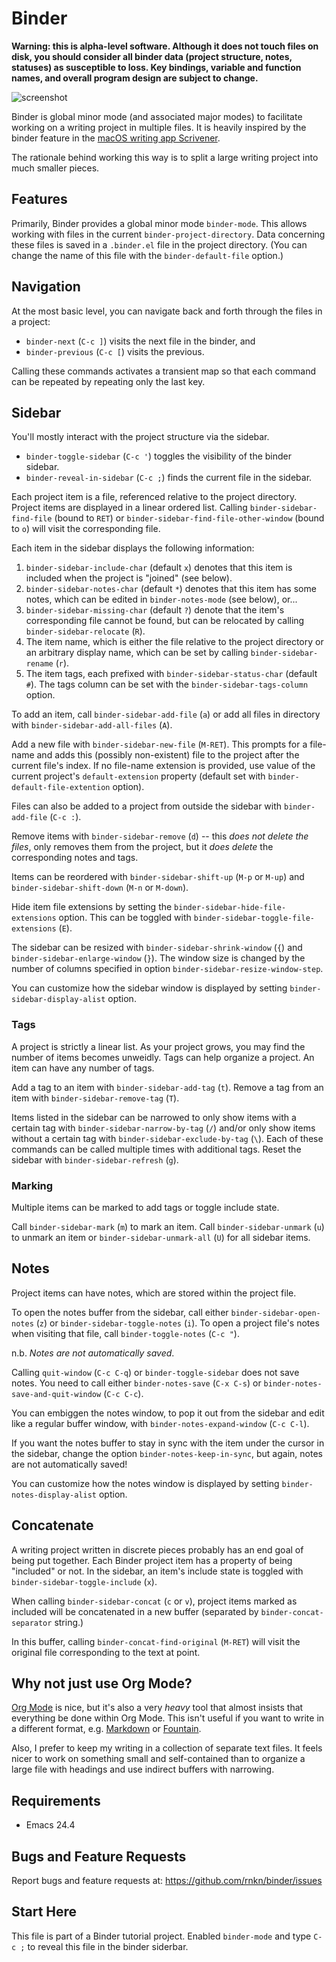 # Binder #

**Warning: this is alpha-level software. Although it does not touch
files on disk, you should consider all binder data (project structure,
notes, statuses) as susceptible to loss. Key bindings, variable and
function names, and overall program design are subject to change.**

![screenshot](https://user-images.githubusercontent.com/1256849/87218460-464a3300-c396-11ea-9ce7-30f7a5bc4377.png)

Binder is global minor mode (and associated major modes) to facilitate
working on a writing project in multiple files. It is heavily inspired
by the binder feature in the [macOS writing app Scrivener][scriv].

The rationale behind working this way is to split a large writing
project into much smaller pieces.

[scriv]: https://www.literatureandlatte.com/scrivener/

## Features ##

Primarily, Binder provides a global minor mode `binder-mode`. This
allows working with files in the current `binder-project-directory`.
Data concerning these files is saved in a `.binder.el` file in the
project directory. (You can change the name of this file with the
`binder-default-file` option.)

## Navigation ##

At the most basic level, you can navigate back and forth through the
files in a project:

- `binder-next` (`C-c ]`) visits the next file in the binder, and
- `binder-previous` (`C-c [`) visits the previous.

Calling these commands activates a transient map so that each command
can be repeated by repeating only the last key.

## Sidebar ##

You'll mostly interact with the project structure via the sidebar.

- `binder-toggle-sidebar` (`C-c '`) toggles the visibility of the binder
  sidebar.
- `binder-reveal-in-sidebar` (`C-c ;`) finds the current file in the
  sidebar.

Each project item is a file, referenced relative to the project
directory. Project items are displayed in a linear ordered list. Calling
`binder-sidebar-find-file` (bound to `RET`) or
`binder-sidebar-find-file-other-window` (bound to `o`) will visit the
corresponding file.

Each item in the sidebar displays the following information:

1. `binder-sidebar-include-char` (default `x`) denotes that this item is
   included when the project is "joined" (see below).
2. `binder-sidebar-notes-char` (default `*`) denotes that this item has
   some notes, which can be edited in `binder-notes-mode` (see below),
   or...
3. `binder-sidebar-missing-char` (default `?`) denote that the item's
   corresponding file cannot be found, but can be relocated by calling
   `binder-sidebar-relocate` (`R`).
4. The item name, which is either the file relative to the project
   directory or an arbitrary display name, which can be set by calling
   `binder-sidebar-rename` (`r`).
5. The item tags, each prefixed with `binder-sidebar-status-char`
   (default `#`). The tags column can be set with the
   `binder-sidebar-tags-column` option.

To add an item, call `binder-sidebar-add-file` (`a`) or add all files in
directory with `binder-sidebar-add-all-files` (`A`).

Add a new file with `binder-sidebar-new-file` (`M-RET`). This prompts
for a file-name and adds this (possibly non-existent) file to the
project after the current file's index. If no file-name extension is
provided, use value of the current project's `default-extension`
property (default set with `binder-default-file-extention` option).

Files can also be added to a project from outside the sidebar with
`binder-add-file` (`C-c :`).

Remove items with `binder-sidebar-remove` (`d`) -- this *does not delete
the files*, only removes them from the project, but it *does delete* the
corresponding notes and tags.

Items can be reordered with `binder-sidebar-shift-up` (`M-p` or `M-up`)
and `binder-sidebar-shift-down` (`M-n` or `M-down`).

Hide item file extensions by setting the
`binder-sidebar-hide-file-extensions` option. This can be toggled with
`binder-sidebar-toggle-file-extensions` (`E`).

The sidebar can be resized with `binder-sidebar-shrink-window` (`{`) and
`binder-sidebar-enlarge-window` (`}`). The window size is changed by the
number of columns specified in option
`binder-sidebar-resize-window-step`.

You can customize how the sidebar window is displayed by setting
`binder-sidebar-display-alist` option.

### Tags ###

A project is strictly a linear list. As your project grows, you may find
the number of items becomes unweidly. Tags can help organize a project.
An item can have any number of tags.

Add a tag to an item with `binder-sidebar-add-tag` (`t`). Remove a tag
from an item with `binder-sidebar-remove-tag` (`T`).

Items listed in the sidebar can be narrowed to only show items with a
certain tag with `binder-sidebar-narrow-by-tag` (`/`) and/or only show
items without a certain tag with `binder-sidebar-exclude-by-tag` (`\`).
Each of these commands can be called multiple times with additional
tags. Reset the sidebar with `binder-sidebar-refresh` (`g`).

### Marking ###

Multiple items can be marked to add tags or toggle include state.

Call `binder-sidebar-mark` (`m`) to mark an item. Call
`binder-sidebar-unmark` (`u`) to unmark an item or
`binder-sidebar-unmark-all` (`U`) for all sidebar items.

## Notes ##

Project items can have notes, which are stored within the project file.

To open the notes buffer from the sidebar, call either
`binder-sidebar-open-notes` (`z`) or `binder-sidebar-toggle-notes`
(`i`). To open a project file's notes when visiting that file, call
`binder-toggle-notes` (`C-c "`).

n.b. *Notes are not automatically saved*.

Calling `quit-window` (`C-c C-q`) or `binder-toggle-sidebar` does not
save notes. You need to call either `binder-notes-save` (`C-x C-s`) or
`binder-notes-save-and-quit-window` (`C-c C-c`).

You can embiggen the notes window, to pop it out from the sidebar and
edit like a regular buffer window, with `binder-notes-expand-window`
(`C-c C-l`).

If you want the notes buffer to stay in sync with the item under the
cursor in the sidebar, change the option `binder-notes-keep-in-sync`,
but again, notes are not automatically saved!

You can customize how the notes window is displayed by setting
`binder-notes-display-alist` option.

## Concatenate ##

A writing project written in discrete pieces probably has an end goal of
being put together. Each Binder project item has a property of being
"included" or not. In the sidebar, an item's include state is toggled
with `binder-sidebar-toggle-include` (`x`).

When calling `binder-sidebar-concat` (`c` or `v`), project items marked
as included will be concatenated in a new buffer (separated by
`binder-concat-separator` string.)

In this buffer, calling `binder-concat-find-original` (`M-RET`) will
visit the original file corresponding to the text at point.

## Why not just use Org Mode? ##

[Org Mode][] is nice, but it's also a very *heavy* tool that almost
insists that everything be done within Org Mode. This isn't useful if
you want to write in a different format, e.g. [Markdown][] or
[Fountain][].

Also, I prefer to keep my writing in a collection of separate text
files. It feels nicer to work on something small and self-contained than
to organize a large file with headings and use indirect buffers with
narrowing.

[org mode]: https://orgmode.org
[markdown]: http://jblevins.org/projects/markdown-mode/
[fountain]: https://github.com/rnkn/fountain-mode

## Requirements ##

- Emacs 24.4

## Bugs and Feature Requests ##

Report bugs and feature requests at: <https://github.com/rnkn/binder/issues>

## Start Here ##

This file is part of a Binder tutorial project. Enabled `binder-mode`
and type `C-c ;` to reveal this file in the binder siderbar.
